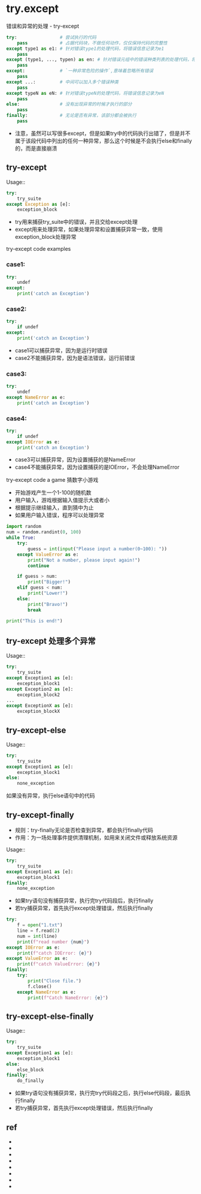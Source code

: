 # try.except

错误和异常的处理 - try-except

```py           
try:                # 尝试执行的代码
    pass            # 占据代码块，不做任何动作，仅仅保持代码的完整性
except type1 as e1: # 针对错误type1的处理代码，将错误信息记录为e1
    pass
except (type1, ..., typen) as en: # 针对错误元组中的错误种类列表的处理代码，将错误信息记录为en
    pass
except:             # `一种非常危险的操作`,意味着忽略所有错误
    pass
except ...:         # 中间可以加入多个错误种类
    pass
except typeN as eN: # 针对错误typeN的处理代码，将错误信息记录为eN
    pass
else:               # 没有出现异常的时候才执行的部分
    pass
finally:            # 无论是否有异常，该部分都会被执行
    pass
```

* 注意，虽然可以写很多except，但是如果try中的代码执行出错了，但是并不属于该段代码中列出的任何一种异常，那么这个时候是不会执行else和finally的，而是直接崩溃



## try-except 
Usage::
```py
try:   
    try_suite
except Exception as [e]:
    exception_block
```
* try用来捕获try_suite中的错误，并且交给except处理
* except用来处理异常，如果处理异常和设置捕获异常一致，使用exception_block处理异常

try-except code examples

### case1:
```py
try:
    undef
except:
    print('catch an Exception')
```

### case2:
```py
try:
    if undef
except:
    print('catch an Exception')
```
* case1可以捕获异常，因为是运行时错误
* case2不能捕获异常，因为是语法错误，运行前错误


### case3:
```py
try:
    undef
except NameError as e:
    print('catch an Exception')
```

### case4:
```py
try:
    if undef
except IOError as e:
    print('catch an Exception')
```
* case3可以捕获异常，因为设置捕获的是NameError
* case4不能捕获异常，因为设置捕获的是IOError，不会处理NameError


try-except code a game
猜数字小游戏
* 开始游戏产生一个1-100的随机数
* 用户输入，游戏根据输入值提示大或者小
* 根据提示继续输入，直到猜中为止
* 如果用户输入错误，程序可以处理异常


```py
import random
num = random.randint(0, 100)
while True:
    try:
        guess = int(input("Please input a number(0~100): "))
    except ValueError as e:
        print("Not a number, please input again!")
        continue

    if guess > num:
        print("Bigger!")
    elif guess < num:
        print("Lower!")
    else:
        print("Bravo!")
        break

print("This is end!")
```

## try-except 处理多个异常
Usage::
```py
try:   
    try_suite
except Exception1 as [e]:
    exception_block1
except Exception2 as [e]:
    exception_block2
...
except ExceptionX as [e]:
    exception_blockX
```


## try-except-else 
Usage::
```py
try:   
    try_suite
except Exception1 as [e]:
    exception_block1
else:
    none_exception
```
如果没有异常，执行else语句中的代码



## try-except-finally 
* 规则：try-finally无论是否检查到异常，都会执行finally代码
* 作用：为一场处理事件提供清理机制，如用来关闭文件或释放系统资源

Usage::
```py
try:   
    try_suite
except Exception1 as [e]:
    exception_block1
finally:
    none_exception
```
* 如果try语句没有捕获异常，执行完try代码段后，执行finally
* 若try捕获异常，首先执行except处理错误，然后执行finally


```py
try:
    f = open("1.txt")
    line = f.read(2)
    num = int(line)
    print(f"read number {num}")
except IOError as e:
    print(f"catch IOError: {e}")
except ValueError as e:
    print(f"catch ValueError: {e}")
finally:
    try:
        print("Close file.")
        f.close()
    except NameError as e:
        print(f"Catch NameError: {e}")
```


## try-except-else-finally
Usage::
```py
try:   
    try_suite
except Exception1 as [e]:
    exception_block1
else:
    else_block
finally:
    do_finally
```
* 如果try语句没有捕获异常，执行完try代码段之后，执行else代码段，最后执行finally
* 若try捕获异常，首先执行except处理错误，然后执行finally







## ref
* []()
* []()
* []()
* []()
* []()
* []()
* []()
* []()
